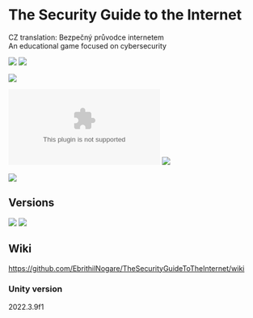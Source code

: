 # The Security Guide to the Internet

CZ translation: Bezpečný průvodce internetem  
An educational game focused on cybersecurity

[![](https://img.shields.io/github/actions/workflow/status/EbrithilNogare/TheSecurityGuideToTheInternet/buildGame.yml?style=for-the-badge&cacheSeconds=300)](https://ebrithilnogare.github.io/TheSecurityGuideToTheInternet/)
[![](https://img.shields.io/github/last-commit/EbrithilNogare/TheSecurityGuideToTheInternet/main?label=Last%20build&style=for-the-badge&logo=unity&cacheSeconds=300)](https://ebrithilnogare.github.io/TheSecurityGuideToTheInternet/)

[![](https://img.shields.io/github/package-json/v/EbrithilNogare/TheSecurityGuideToTheInternet/gh-pages?label=version&style=for-the-badge&cacheSeconds=300)](https://github.com/EbrithilNogare/TheSecurityGuideToTheInternet/tree/gh-pages/Build)

[![](https://img.shields.io/github/size/EbrithilNogare/TheSecurityGuideToTheInternet/Build/WebGL.wasm?branch=gh-pages&style=for-the-badge&label=Size%20of%20scripts&cacheSeconds=300)](https://github.com/EbrithilNogare/TheSecurityGuideToTheInternet/tree/gh-pages/Build)
[![](https://img.shields.io/github/size/EbrithilNogare/TheSecurityGuideToTheInternet/Build/WebGL.data?branch=gh-pages&style=for-the-badge&label=Size%20of%20data&cacheSeconds=300)](https://github.com/EbrithilNogare/TheSecurityGuideToTheInternet/tree/gh-pages/Build)

[![](https://wakatime.com/badge/user/0b95e546-fc6b-45d7-992a-5b3493fb081f/project/018e4737-bfe3-4aa8-84bd-44ec61b59004.svg?style=for-the-badge&cacheSeconds=300)](https://wakatime.com/@0b95e546-fc6b-45d7-992a-5b3493fb081f/projects/ewdfrmaubr?start=2024-03-11&end=2024-03-17)

## Versions

[![](https://img.shields.io/badge/Online%20version-555555?style=for-the-badge&logo=webgl&logoColor=white&cacheSeconds=3000)](https://ebrithilnogare.github.io/TheSecurityGuideToTheInternet/)
[![](https://img.shields.io/badge/Android%20version-555555?style=for-the-badge&logo=android&logoColor=white&cacheSeconds=3000)](https://nightly.link/EbrithilNogare/TheSecurityGuideToTheInternet/workflows/buildGame/main/build-Android.zip)

## Wiki

https://github.com/EbrithilNogare/TheSecurityGuideToTheInternet/wiki

### Unity version

2022.3.9f1
